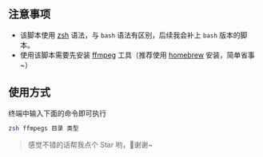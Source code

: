 ## 注意事项

- 该脚本使用 [zsh](https://ohmyz.sh) 语法，与 `bash` 语法有区别，后续我会补上 `bash` 版本的脚本。
- 使用该脚本需要先安装 [ffmpeg](https:www.ffmpeg.org) 工具（推荐使用 [homebrew](https://brew.sh) 安装，简单省事~）

## 使用方式

终端中输入下面的命令即可执行

```bash
zsh ffmpegs 目录 类型
```

>感觉不错的话帮我点个 Star 哟，谢谢~